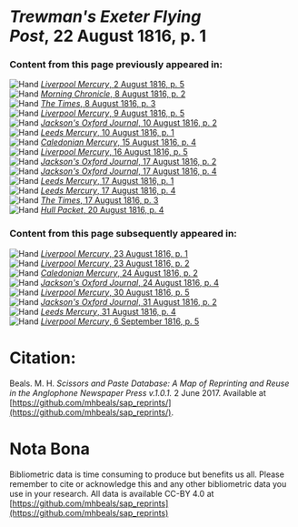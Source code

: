 # *Trewman's Exeter Flying Post*, 22 August 1816, p. 1  
  
### Content from this page previously appeared in:  
![Hand](http://scissorsandpaste.net/wp-content/uploads/2017/06/smallhandpointer.png) [*Liverpool Mercury*, 2 August 1816, p. 5](https://mhbeals.github.io/sap_html/Liverpool-Mercury/Liverpool-Mercury-2-August-1816-p-5)  
![Hand](http://scissorsandpaste.net/wp-content/uploads/2017/06/smallhandpointer.png) [*Morning Chronicle*, 8 August 1816, p. 2](https://mhbeals.github.io/sap_html/Morning-Chronicle/Morning-Chronicle-8-August-1816-p-2)  
![Hand](http://scissorsandpaste.net/wp-content/uploads/2017/06/smallhandpointer.png) [*The Times*, 8 August 1816, p. 3](https://mhbeals.github.io/sap_html/The-Times/The-Times-8-August-1816-p-3)  
![Hand](http://scissorsandpaste.net/wp-content/uploads/2017/06/smallhandpointer.png) [*Liverpool Mercury*, 9 August 1816, p. 5](https://mhbeals.github.io/sap_html/Liverpool-Mercury/Liverpool-Mercury-9-August-1816-p-5)  
![Hand](http://scissorsandpaste.net/wp-content/uploads/2017/06/smallhandpointer.png) [*Jackson's Oxford Journal*, 10 August 1816, p. 2](https://mhbeals.github.io/sap_html/Jackson's-Oxford-Journal/Jackson's-Oxford-Journal-10-August-1816-p-2)  
![Hand](http://scissorsandpaste.net/wp-content/uploads/2017/06/smallhandpointer.png) [*Leeds Mercury*, 10 August 1816, p. 1](https://mhbeals.github.io/sap_html/Leeds-Mercury/Leeds-Mercury-10-August-1816-p-1)  
![Hand](http://scissorsandpaste.net/wp-content/uploads/2017/06/smallhandpointer.png) [*Caledonian Mercury*, 15 August 1816, p. 4](https://mhbeals.github.io/sap_html/Caledonian-Mercury/Caledonian-Mercury-15-August-1816-p-4)  
![Hand](http://scissorsandpaste.net/wp-content/uploads/2017/06/smallhandpointer.png) [*Liverpool Mercury*, 16 August 1816, p. 5](https://mhbeals.github.io/sap_html/Liverpool-Mercury/Liverpool-Mercury-16-August-1816-p-5)  
![Hand](http://scissorsandpaste.net/wp-content/uploads/2017/06/smallhandpointer.png) [*Jackson's Oxford Journal*, 17 August 1816, p. 2](https://mhbeals.github.io/sap_html/Jackson's-Oxford-Journal/Jackson's-Oxford-Journal-17-August-1816-p-2)  
![Hand](http://scissorsandpaste.net/wp-content/uploads/2017/06/smallhandpointer.png) [*Jackson's Oxford Journal*, 17 August 1816, p. 4](https://mhbeals.github.io/sap_html/Jackson's-Oxford-Journal/Jackson's-Oxford-Journal-17-August-1816-p-4)  
![Hand](http://scissorsandpaste.net/wp-content/uploads/2017/06/smallhandpointer.png) [*Leeds Mercury*, 17 August 1816, p. 1](https://mhbeals.github.io/sap_html/Leeds-Mercury/Leeds-Mercury-17-August-1816-p-1)  
![Hand](http://scissorsandpaste.net/wp-content/uploads/2017/06/smallhandpointer.png) [*Leeds Mercury*, 17 August 1816, p. 4](https://mhbeals.github.io/sap_html/Leeds-Mercury/Leeds-Mercury-17-August-1816-p-4)  
![Hand](http://scissorsandpaste.net/wp-content/uploads/2017/06/smallhandpointer.png) [*The Times*, 17 August 1816, p. 3](https://mhbeals.github.io/sap_html/The-Times/The-Times-17-August-1816-p-3)  
![Hand](http://scissorsandpaste.net/wp-content/uploads/2017/06/smallhandpointer.png) [*Hull Packet*, 20 August 1816, p. 4](https://mhbeals.github.io/sap_html/Hull-Packet/Hull-Packet-20-August-1816-p-4)  
  
### Content from this page subsequently appeared in:  
![Hand](http://scissorsandpaste.net/wp-content/uploads/2017/06/smallhandpointer.png) [*Liverpool Mercury*, 23 August 1816, p. 1](https://mhbeals.github.io/sap_html/Liverpool-Mercury/Liverpool-Mercury-23-August-1816-p-1)  
![Hand](http://scissorsandpaste.net/wp-content/uploads/2017/06/smallhandpointer.png) [*Liverpool Mercury*, 23 August 1816, p. 2](https://mhbeals.github.io/sap_html/Liverpool-Mercury/Liverpool-Mercury-23-August-1816-p-2)  
![Hand](http://scissorsandpaste.net/wp-content/uploads/2017/06/smallhandpointer.png) [*Caledonian Mercury*, 24 August 1816, p. 2](https://mhbeals.github.io/sap_html/Caledonian-Mercury/Caledonian-Mercury-24-August-1816-p-2)  
![Hand](http://scissorsandpaste.net/wp-content/uploads/2017/06/smallhandpointer.png) [*Jackson's Oxford Journal*, 24 August 1816, p. 4](https://mhbeals.github.io/sap_html/Jackson's-Oxford-Journal/Jackson's-Oxford-Journal-24-August-1816-p-4)  
![Hand](http://scissorsandpaste.net/wp-content/uploads/2017/06/smallhandpointer.png) [*Liverpool Mercury*, 30 August 1816, p. 5](https://mhbeals.github.io/sap_html/Liverpool-Mercury/Liverpool-Mercury-30-August-1816-p-5)  
![Hand](http://scissorsandpaste.net/wp-content/uploads/2017/06/smallhandpointer.png) [*Jackson's Oxford Journal*, 31 August 1816, p. 2](https://mhbeals.github.io/sap_html/Jackson's-Oxford-Journal/Jackson's-Oxford-Journal-31-August-1816-p-2)  
![Hand](http://scissorsandpaste.net/wp-content/uploads/2017/06/smallhandpointer.png) [*Leeds Mercury*, 31 August 1816, p. 4](https://mhbeals.github.io/sap_html/Leeds-Mercury/Leeds-Mercury-31-August-1816-p-4)  
![Hand](http://scissorsandpaste.net/wp-content/uploads/2017/06/smallhandpointer.png) [*Liverpool Mercury*, 6 September 1816, p. 5](https://mhbeals.github.io/sap_html/Liverpool-Mercury/Liverpool-Mercury-6-September-1816-p-5)  


# Citation: 

Beals. M. H. *Scissors and Paste Database: A Map of Reprinting and Reuse in the Anglophone Newspaper Press v.1.0.1.* 2 June 2017. Available at [https://github.com/mhbeals/sap_reprints/](https://github.com/mhbeals/sap_reprints/). 

# Nota Bona

Bibliometric data is time consuming to produce but benefits us all. Please remember to cite or acknowledge this and any other bibliometric data you use in your research. All data is available CC-BY 4.0 at [https://github.com/mhbeals/sap_reprints](https://github.com/mhbeals/sap_reprints)